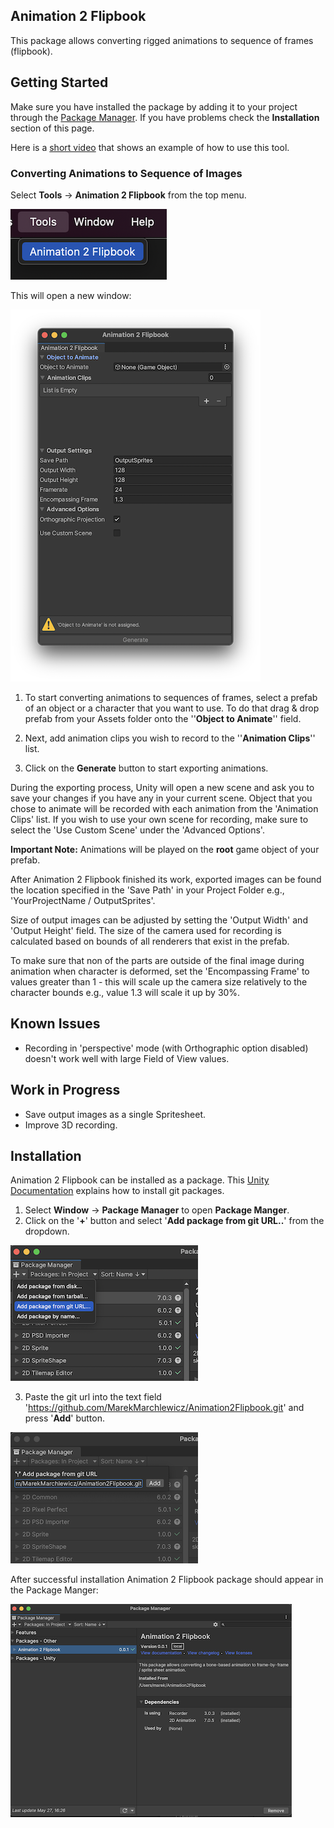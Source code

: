 ## Animation 2 Flipbook
This package allows converting rigged animations to sequence of frames (flipbook).

## Getting Started
Make sure you have installed the package by adding it to your project through the [Package Manager](https://docs.unity3d.com/Manual/upm-ui.html). If you have problems check the **Installation** section of this page.

Here is a [short video](https://youtu.be/puZ3UtfOREI) that shows an example of how to use this tool.

### Converting Animations to Sequence of Images

Select **Tools** -> **Animation 2 Flipbook** from the top menu.

![Tools -> Animation 2 Flipbook](Images~/Screenshot_OpenWindow.png)

This will open a new window:

![Animation 2 Flipbook window](Images~/Screenshot_Window.png)

1. To start converting animations to sequences of frames, select a prefab of an object or a character that you want to use. To do that drag & drop prefab from your Assets folder onto the ''**Object to Animate**'' field.

2. Next, add animation clips you wish to record to the ''**Animation Clips**'' list.

3. Click on the **Generate** button to start exporting animations.

During the exporting process, Unity will open a new scene and ask you to save your changes if you have any in your current scene. Object that you chose to animate will be recorded with each animation from the 'Animation Clips' list. If you wish to use your own scene for recording, make sure to select the 'Use Custom Scene' under the 'Advanced Options'.

**Important Note:** Animations will be played on the **root** game object of your prefab.

After Animation 2 Flipbook finished its work, exported images can be found the location specified in the 'Save Path' in your Project Folder e.g., 'YourProjectName / OutputSprites'.

Size of output images can be adjusted by setting the 'Output Width' and 'Output Height' field. The size of the camera used for recording is calculated based on bounds of all renderers that exist in the prefab.

To make sure that non of the parts are outside of the final image during animation when character is deformed, set the 'Encompassing Frame' to values greater than 1 - this will scale up the camera size relatively to the character bounds e.g., value 1.3 will scale it up by 30%.

## Known Issues
- Recording in 'perspective' mode (with Orthographic option disabled) doesn't work well with large Field of View values.

## Work in Progress

- Save output images as a single Spritesheet.
- Improve 3D recording.

## Installation

Animation 2 Flipbook can be installed as a package. This [Unity Documentation](https://docs.unity3d.com/Manual/upm-ui-giturl.html) explains how to install git packages.
1. Select **Window** -> **Package Manager** to open **Package Manger**.
2. Click on the '**+**' button and select '**Add package from git URL..**' from the dropdown.

![Add package from git URL..](Images~/Screenshot_PackageInstallation_00.png)

3. Paste the git url into the text field 'https://github.com/MarekMarchlewicz/Animation2Flipbook.git' and press '**Add**' button.

![Add package](Images~/Screenshot_PackageInstallation_01.png)

After successful installation Animation 2 Flipbook package should appear in the Package Manger:

![Package installed correctly](Images~/Screenshot_PackageInstallation_02.png)

